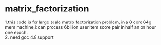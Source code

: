 # matrix_factorization
1.this code is for large scale matrix factorization problem, in a 8 core 64g mem machine,it can process 6billion user item score pair in half an on hour one epoch.  
2. need gcc 4.8 support.
